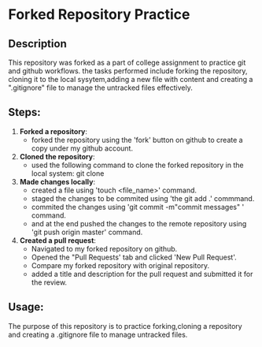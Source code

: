 # Forked Repository Practice

## Description
This repository was forked as a part of college assignment to practice git and github workflows.
the tasks performed include forking the repository, cloning it to the local sysytem,adding a new file with content and creating 
a ".gitignore" file to manage the untracked files effectively.


## Steps:
1.  **Forked a repository**:
    - forked the repository using the 'fork' button on github to create a copy under my github account.
2.  **Cloned the repository**:
    - used the following command to clone the forked repository in the local system:
        git clone <url-of-the-repository>
3.  **Made changes locally**:
    - created a file using 'touch <file_name>' command.
    - staged the changes to be commited using 'the git add .' commmand.
    - commited the changes using 'git commit -m"commit messages" ' command.
    - and at the end pushed the changes to the remote repository using 'git push origin master' command.
4.  **Created a pull request**:
    - Navigated to my forked repository on github.
    - Opened the "Pull Requests' tab and clicked 'New Pull Request'.
    - Compare my forked repository with original repository.
    - added a title and description for the pull request and submitted it for the review.


## Usage:
The purpose of this repository is to practice forking,cloning a repository and creating a .gitignore file to manage untracked files.

